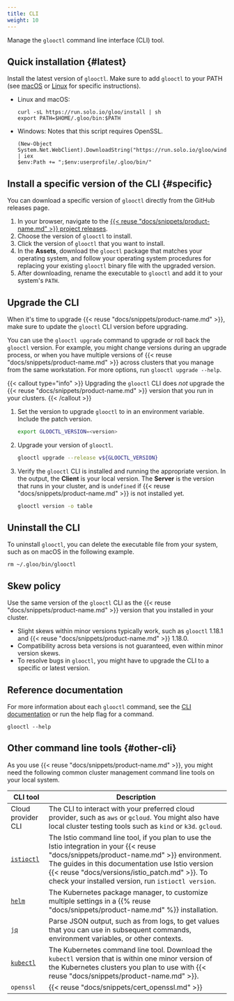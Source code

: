 ```yaml
---
title: CLI
weight: 10
---
```


Manage the `glooctl` command line interface (CLI) tool.

## Quick installation {#latest}

Install the latest version of `glooctl`. Make sure to add `glooctl` to your PATH (see [macOS](https://osxdaily.com/2014/08/14/add-new-path-to-path-command-line/) or [Linux](https://linuxize.com/post/how-to-add-directory-to-path-in-linux/) for specific instructions).

* Linux and macOS:
  ```shell
  curl -sL https://run.solo.io/gloo/install | sh
  export PATH=$HOME/.gloo/bin:$PATH
  ```
* Windows: Notes that this script requires OpenSSL.
  ```shell
  (New-Object System.Net.WebClient).DownloadString("https://run.solo.io/gloo/windows/install") | iex
  $env:Path += ";$env:userprofile/.gloo/bin/"
  ```

## Install a specific version of the CLI {#specific}

You can download a specific version of `glooctl` directly from the GitHub releases page.

1. In your browser, navigate to the [{{< reuse "docs/snippets/product-name.md" >}} project releases](https://github.com/k8sgateway/k8sgateway.io/releases).
2. Choose the version of `glooctl` to install.
3. Click the version of `glooctl` that you want to install.
4. In the **Assets**, download the `glooctl` package that matches your operating system, and follow your operating system procedures for replacing your existing `glooctl` binary file with the upgraded version.
5. After downloading, rename the executable to `glooctl` and add it to your system's `PATH`.

## Upgrade the CLI

When it's time to upgrade {{< reuse "docs/snippets/product-name.md" >}}, make sure to update the `glooctl` CLI version before upgrading.

You can use the `glooctl upgrade` command to upgrade or roll back the `glooctl` version. For example, you might change versions during an upgrade process, or when you have multiple versions of {{< reuse "docs/snippets/product-name.md" >}} across clusters that you manage from the same workstation. For more options, run `glooctl upgrade --help`.

{{< callout type="info" >}}
Upgrading the `glooctl` CLI does _not_ upgrade the {{< reuse "docs/snippets/product-name.md" >}} version that you run in your clusters.
{{< /callout >}}

1. Set the version to upgrade `glooctl` to in an environment variable. Include the patch version.
   ```sh
   export GLOOCTL_VERSION=<version>
   ```
   
2. Upgrade your version of `glooctl`.
   ```bash
   glooctl upgrade --release v${GLOOCTL_VERSION}
   ```

3. Verify the `glooctl` CLI is installed and running the appropriate version. In the output, the **Client** is your local version. The **Server** is the version that runs in your cluster, and is `undefined` if {{< reuse "docs/snippets/product-name.md" >}} is not installed yet.
   ```bash
   glooctl version -o table
   ```

## Uninstall the CLI

To uninstall `glooctl`, you can delete the executable file from your system, such as on macOS in the following example.

```shell
rm ~/.gloo/bin/glooctl
```

## Skew policy

Use the same version of the `glooctl` CLI as the {{< reuse "docs/snippets/product-name.md" >}} version that you installed in your cluster.

* Slight skews within minor versions typically work, such as `glooctl` 1.18.1 and {{< reuse "docs/snippets/product-name.md" >}} 1.18.0.
* Compatibility across beta versions is not guaranteed, even within minor version skews.
* To resolve bugs in `glooctl`, you might have to upgrade the CLI to a specific or latest version.

## Reference documentation

For more information about each `glooctl` command, see the [CLI documentation](/docs/reference/cli/) or run the help flag for a command.

```shell
glooctl --help
```

## Other command line tools {#other-cli}

As you use {{< reuse "docs/snippets/product-name.md" >}}, you might need the following common cluster management command line tools on your local system.

| CLI tool | Description |
| -------- | ----------- |
| Cloud provider CLI | The CLI to interact with your preferred cloud provider, such as `aws` or `gcloud`. You might also have local cluster testing tools such as `kind` or `k3d`. `gcloud`. |
| [`istioctl`](https://istio.io/latest/docs/setup/getting-started/#download) | The Istio command line tool, if you plan to use the Istio integration in your {{< reuse "docs/snippets/product-name.md" >}} environment. The guides in this documentation use Istio version {{< reuse "docs/versions/istio_patch.md" >}}. To check your installed version, run `istioctl version`. |
| [`helm`](https://helm.sh/docs/intro/install/)| The Kubernetes package manager, to customize multiple settings in a {{% reuse "docs/snippets/product-name.md" %}} installation. |
| [`jq`](https://stedolan.github.io/jq/download/) | Parse JSON output, such as from logs, to get values that you can use in subsequent commands, environment variables, or other contexts. |
| [`kubectl`](https://kubernetes.io/docs/tasks/tools/#kubectl) | The Kubernetes command line tool. Download the `kubectl` version that is within one minor version of the Kubernetes clusters you plan to use with {{< reuse "docs/snippets/product-name.md" >}}. |
| `openssl` | {{< reuse "docs/snippets/cert_openssl.md" >}} |